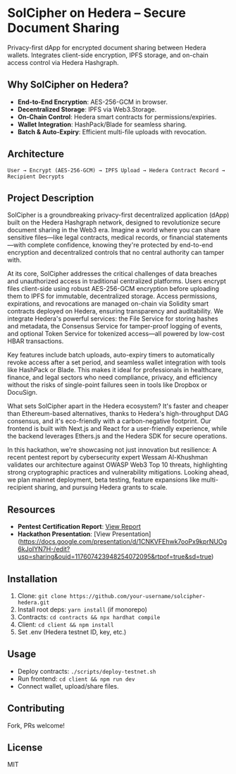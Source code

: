 # SolCipher on Hedera – Secure Document Sharing

Privacy-first dApp for encrypted document sharing between Hedera wallets. Integrates client-side encryption, IPFS storage, and on-chain access control via Hedera Hashgraph.

## Why SolCipher on Hedera?
- **End-to-End Encryption**: AES-256-GCM in browser.
- **Decentralized Storage**: IPFS via Web3.Storage.
- **On-Chain Control**: Hedera smart contracts for permissions/expiries.
- **Wallet Integration**: HashPack/Blade for seamless sharing.
- **Batch & Auto-Expiry**: Efficient multi-file uploads with revocation.

## Architecture
```
User → Encrypt (AES-256-GCM) → IPFS Upload → Hedera Contract Record → Recipient Decrypts
```

## Project Description
SolCipher is a groundbreaking privacy-first decentralized application (dApp) built on the Hedera Hashgraph network, designed to revolutionize secure document sharing in the Web3 era. Imagine a world where you can share sensitive files—like legal contracts, medical records, or financial statements—with complete confidence, knowing they're protected by end-to-end encryption and decentralized controls that no central authority can tamper with.

At its core, SolCipher addresses the critical challenges of data breaches and unauthorized access in traditional centralized platforms. Users encrypt files client-side using robust AES-256-GCM encryption before uploading them to IPFS for immutable, decentralized storage. Access permissions, expirations, and revocations are managed on-chain via Solidity smart contracts deployed on Hedera, ensuring transparency and auditability. We integrate Hedera's powerful services: the File Service for storing hashes and metadata, the Consensus Service for tamper-proof logging of events, and optional Token Service for tokenized access—all powered by low-cost HBAR transactions.

Key features include batch uploads, auto-expiry timers to automatically revoke access after a set period, and seamless wallet integration with tools like HashPack or Blade. This makes it ideal for professionals in healthcare, finance, and legal sectors who need compliance, privacy, and efficiency without the risks of single-point failures seen in tools like Dropbox or DocuSign.

What sets SolCipher apart in the Hedera ecosystem? It's faster and cheaper than Ethereum-based alternatives, thanks to Hedera's high-throughput DAG consensus, and it's eco-friendly with a carbon-negative footprint. Our frontend is built with Next.js and React for a user-friendly experience, while the backend leverages Ethers.js and the Hedera SDK for secure operations.

In this hackathon, we're showcasing not just innovation but resilience: A recent pentest report by cybersecurity expert Wessam Al-Khushman validates our architecture against OWASP Web3 Top 10 threats, highlighting strong cryptographic practices and vulnerability mitigations. Looking ahead, we plan mainnet deployment, beta testing, feature expansions like multi-recipient sharing, and pursuing Hedera grants to scale.

## Resources
- **Pentest Certification Report**: [View Report](https://drive.google.com/file/d/1FGb7xPXva32vTgYjCCIiNubsH8jTFWsK/view)
- **Hackathon Presentation**: [View Presentation] (https://docs.google.com/presentation/d/1CNKVFEhwk7ooPx9kprNUOg6kJoIYN7H-/edit?usp=sharing&ouid=117607423948254072095&rtpof=true&sd=true)

## Installation
1. Clone: `git clone https://github.com/your-username/solcipher-hedera.git`
2. Install root deps: `yarn install` (if monorepo)
3. Contracts: `cd contracts && npx hardhat compile`
4. Client: `cd client && npm install`
5. Set .env (Hedera testnet ID, key, etc.)

## Usage
- Deploy contracts: `./scripts/deploy-testnet.sh`
- Run frontend: `cd client && npm run dev`
- Connect wallet, upload/share files.

## Contributing
Fork, PRs welcome!

## License
MIT
